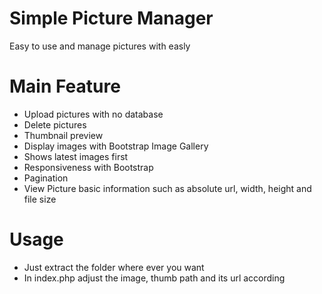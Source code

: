 # Simple Picture Manager
Easy to use and manage pictures with easly

Main Feature
===============

* Upload pictures with no database
* Delete pictures
* Thumbnail preview
* Display images with Bootstrap Image Gallery
* Shows latest images first
* Responsiveness with Bootstrap
* Pagination
* View Picture basic information such as absolute url, width, height and file size

Usage
===============

* Just extract the folder where ever you want
* In index.php adjust the image, thumb path and its url according